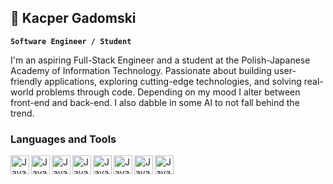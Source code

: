## 🚀 Kacper Gadomski

**`Software Engineer / Student`**

I'm an aspiring Full-Stack Engineer and a student at the Polish-Japanese Academy of Information Technology. Passionate about building user-friendly applications, exploring cutting-edge technologies, and solving real-world problems through code. Depending on my mood I alter between front-end and back-end. I also dabble in some AI to not fall behind the trend.

### Languages and Tools

<img align="left" alt="Java" width="30px" src="https://cdn.jsdelivr.net/gh/devicons/devicon@latest/icons/java/java-original.svg" />
<img align="left" alt="Java" width="30px" src="https://cdn.jsdelivr.net/gh/devicons/devicon@latest/icons/spring/spring-original.svg" />     
<img align="left" alt="Java" width="30px" src="https://cdn.jsdelivr.net/gh/devicons/devicon@latest/icons/react/react-original.svg" />
<img align="left" alt="Java" width="30px" src="https://cdn.jsdelivr.net/gh/devicons/devicon@latest/icons/nodejs/nodejs-original.svg" />
<img align="left" alt="Java" width="30px" src="https://cdn.jsdelivr.net/gh/devicons/devicon@latest/icons/html5/html5-plain.svg" />       
<img align="left" alt="Java" width="30px" src="https://cdn.jsdelivr.net/gh/devicons/devicon@latest/icons/css3/css3-plain.svg" />
<img align="left" alt="Java" width="30px" src="https://cdn.jsdelivr.net/gh/devicons/devicon@latest/icons/javascript/javascript-plain.svg" />
<img align="left" alt="Java" width="30px" src="https://cdn.jsdelivr.net/gh/devicons/devicon@latest/icons/typescript/typescript-plain.svg" />
          
          

          
          

